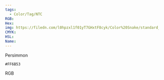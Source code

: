 ```yaml
---
tags:
  - Color/Tag/NTC
RGB:
Hex:
img: https://filedn.com/l0hpzxl1f01yT7GHxtF8cyk/Color%20Snake/standard_csv_to_svg/FF6B53.svg
CMYK:
HSL:
Name:
---
```

Persimmon
```palette
#FF6B53
```
RGB

